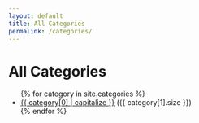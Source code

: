 ```yaml
---
layout: default
title: All Categories
permalink: /categories/
---
```

   
# All Categories
   
<ul>
  {% for category in site.categories %}
    <li><a href="{{ '/categories/' | append: category[0] | relative_url }}">{{ category[0] | capitalize }}</a> ({{ category[1].size }})</li>
  {% endfor %}
</ul>